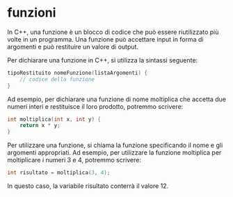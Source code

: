 # funzioni

In C++, una funzione è un blocco di codice che può essere riutilizzato più volte in un programma. Una funzione può accettare input in forma di argomenti e può restituire un valore di output.

Per dichiarare una funzione in C++, si utilizza la sintassi seguente:

```cpp
tipoRestituito nomeFunzione(listaArgomenti) {
    // codice della funzione
}
```

Ad esempio, per dichiarare una funzione di nome moltiplica che accetta due numeri interi e restituisce il loro prodotto, potremmo scrivere:

```cpp
int moltiplica(int x, int y) {
    return x * y;
}
```

Per utilizzare una funzione, si chiama la funzione specificando il nome e gli argomenti appropriati. Ad esempio, per utilizzare la funzione moltiplica per moltiplicare i numeri 3 e 4, potremmo scrivere:

```cpp
int risultato = moltiplica(3, 4);
```

In questo caso, la variabile risultato conterrà il valore 12.